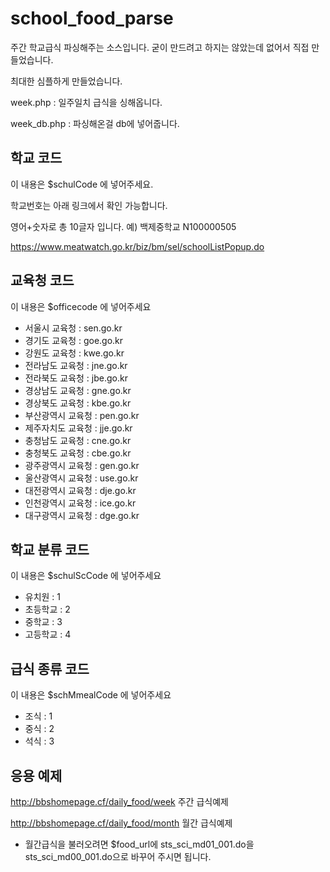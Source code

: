 # school_food_parse
주간 학교급식 파싱해주는 소스입니다.
굳이 만드려고 하지는 않았는데 없어서 직접 만들었습니다.

최대한 심플하게 만들었습니다.

week.php : 일주일치 급식을 싱해옵니다.

week_db.php : 파싱해온걸 db에 넣어줍니다.

## 학교 코드
이 내용은 $schulCode 에 넣어주세요.

학교번호는 아래 링크에서 확인 가능합니다.

영어+숫자로 총 10글자 입니다. 예) 백제중학교 N100000505

https://www.meatwatch.go.kr/biz/bm/sel/schoolListPopup.do

## 교육청 코드
이 내용은 $officecode 에 넣어주세요
* 서울시 교육청 : sen.go.kr
* 경기도 교육청 : goe.go.kr
* 강원도 교육청 : kwe.go.kr
* 전라남도 교육청 : jne.go.kr
* 전라북도 교육청 : jbe.go.kr
* 경상남도 교육청 : gne.go.kr
* 경상북도 교육청 : kbe.go.kr
* 부산광역시 교육청 : pen.go.kr
* 제주자치도 교육청 : jje.go.kr
* 충청남도 교육청 : cne.go.kr
* 충청북도 교육청 : cbe.go.kr
* 광주광역시 교육청 : gen.go.kr
* 울산광역시 교육청 : use.go.kr
* 대전광역시 교육청 : dje.go.kr
* 인천광역시 교육청 : ice.go.kr
* 대구광역시 교육청 : dge.go.kr

## 학교 분류 코드
이 내용은 $schulScCode 에 넣어주세요
* 유치원 : 1
* 초등학교 : 2
* 중학교 : 3
* 고등학교 : 4

## 급식 종류 코드
이 내용은 $schMmealCode 에 넣어주세요
* 조식 : 1
* 중식 : 2
* 석식 : 3

## 응용 예제
http://bbshomepage.cf/daily_food/week 주간 급식예제

http://bbshomepage.cf/daily_food/month 월간 급식예제
* 월간급식을 불러오려면 $food_url에 sts_sci_md01_001.do을 sts_sci_md00_001.do으로 바꾸어 주시면 됩니다.
